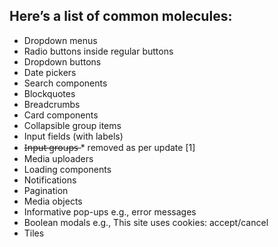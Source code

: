 ## Here’s a list of common molecules:

* Dropdown menus
* Radio buttons inside regular buttons
* Dropdown buttons
* Date pickers
* Search components
* Blockquotes
* Breadcrumbs
* Card components
* Collapsible group items
* Input fields (with labels)
* I̶n̶p̶u̶t̶ ̶g̶r̶o̶u̶p̶s̶ * removed as per update [1]
* Media uploaders
* Loading components
* Notifications
* Pagination
* Media objects
* Informative pop-ups e.g., error messages
* Boolean modals e.g., This site uses cookies: accept/cancel
* Tiles